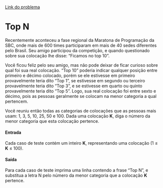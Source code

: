 [Link do problema](https://www.beecrowd.com.br/judge/problems/view/1943)
# Top N
Recentemente aconteceu a fase regional da Maratona de Programação da SBC, onde mais de 600 times participaram em mais de 40 sedes diferentes pelo Brasil. Seu amigo participou da competição, e quando questionado sobre sua colocação lhe disse: “Ficamos no top 10”.

Você ficou feliz pelo seu amigo, mas não pode deixar de ficar curioso sobre qual foi sua real colocação. “Top 10” poderia indicar qualquer posição entre primeiro e décimo colocado, porém se ele estivesse em primeiro provavelmente teria dito “Top 1”, se estivesse em segundo ou terceiro provavelmente teria dito “Top 3”, e se estivesse em quarto ou quinto provavelmente teria dito “Top 5”. Logo, sua real colocação foi entre sexto e décimo, pois as pessoas geralmente se colocam na menor categoria a qual pertencem.

Você reuniu então todas as categorias de colocações que as pessoas mais usam: 1, 3, 5, 10, 25, 50 e 100. Dada uma colocação **K**, diga o número da menor categoria que esta colocação pertence.

#### Entrada
Cada caso de teste contém um inteiro **K**, representando uma colocação (1 ≤ **K** ≤ 100).

#### Saída
Para cada caso de teste imprima uma linha contendo a frase “Top N”, e substitua a letra N pelo número da menor categoria que a colocação **K** pertence.